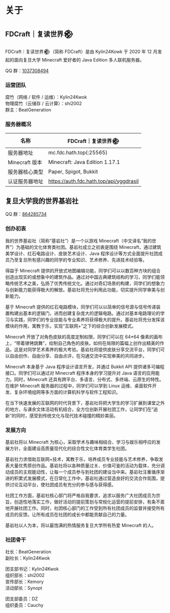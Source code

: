 # 关于

## FDCraft｜复读世界𒆙

FDCraft｜复读世界𒆙（简称 FDCraft）是由 Kylin24Kowk 于 2020 年 12 月发起的面向复旦大学 Minecraft 爱好者的 Java Edition 多人联机服务器。

QQ 群：[1037308494](https://qm.qq.com/cgi-bin/qm/qr?k=5UByHLWaGmk0sAgFSGGYx78F_zgiArVk&jump_from=webapi)

### 运营团队

腐竹（网络 / 软件 / 运维）：Kylin24Kwok  
物理腐竹（云储存 / 云计算）：shi2002  
群主：BeatGeneration

### 服务器概况

| 名称           | FDCraft｜复读世界𒆙                      |
| -------------- | --------------------------------------- |
| 服务器地址     | mc.fdc.hath.top(:25565)                 |
| Minecraft 版本 | Minecraft: Java Edition 1.17.1          |
| 服务器核心类型 | Paper, Spigot, Bukkit                   |
| 认证服务器地址 | https://auth.fdc.hath.top/api/yggdrasil |

## 复旦大学我的世界基岩社

QQ 群：[864285734](https://qm.qq.com/cgi-bin/qm/qr?k=hgMVhpIVlBOS2lqSa9qN0f1ZnCm7EeGu&jump_from=webapi)

### 创办初衷

我的世界基岩社（简称“基岩社”）是一个以游戏 Minecraft（中文译名“我的世界”）为基础的文化体育类社团。基岩社成立之初衷是围绕 Minecraft，通过建筑美学设计、红石电路设计、皮肤艺术设计、Java 程序设计等方式全面提升社团成员乃至复旦所有感兴趣的同学的专业知识、艺术修养、先进技术经验等。

得益于 Minecraft 提供的开放式地图编辑功能，同学们可以以数百种方块的组合创造出现实的或想象中的建筑作品。通过对中国古典建筑结构的学习，同学们能领略传统艺术之美，弘扬了优秀传统文化。通过对奇幻场景的构建，同学们的想象力与创新能力能获得极大的解放。基岩社将充分利用此功能，切实提升同学审美与创新能力。

基于 Minecraft 提供的红石电路模块，同学们可以以简单的信号源与信号传递装置构建出基本的逻辑门，进而创建复杂庞大的逻辑电路。通过对基本电路理论的学习与实践，同学们的专业技能与专业素养将获得极大的提升。基岩社将充分发挥该模块的作用，寓教于乐，实现“互联网+”之下的综合创新发展模式。

Minecraft 开放了对角色皮肤的高度定制权限，同学们可以在 64*64 像素的画布上，“带着镣铐跳舞”，绘制自己角色的皮肤。如何在局限的篇幅上创作出精美的作品，这是对同学艺术素养的极大考验。基岩社将提供皮肤分享交流平台，同学们可以自由创作、自由分享、自由点评，在沟通交流中实现审美的共同进步。

Minecraft 本身基于 Java 程序设计语言开发，并通过 Bukkit API 提供诸多可编程接口。同学们可以通过对 Minecraft 程序本身的学习提升对 Java 语言的应用能力。同时，Minecraft 还具有跨平台、多语言、分布式、多终端、云原生的特性。在维护 Minecraft 服务器的过程中，同学们可以学到 Linux 运维、桌面软件开发、复杂环境组网等多方面的计算机科学与软件工程知识。

在当下快速发展的互联网的时代背景下，基岩社将把大学生的学习扩展到课堂之外的地方，与课余文体活动有机结合，全方位创新开展社团工作，让同学们在“追新”的同时，感受到传统文化与现代技术碰撞的精妙美丽。

### 发展方向

基岩社将以 Minecraft 为核心，采取学术与趣味相结合、学习与娱乐相呼应的发展方针，全面建设高质量现代化的综合性文化体育类学生社团。

基岩社力求借助互联网+技术，寓教于乐，培养成员专业技能与艺术修养，争取发表大量优秀原创作品。基岩社将以各种质量过关、价值可鉴的活动为载体，充分调动成员的主观能动性，让每一个成员参与到社团的建设当中来。基岩社注重循序渐进的积累式发展模式，在日常化工作中，基岩社通过营造良好的交流合作氛围，提供讨论互动平台，使社团成员有充分的参与感与获得感。

社团工作方面，基岩社核心部门将严格自我要求，追求以服务广大社团成员为宗旨，创造性地落实工作，做好活动的提前策划与常规化运营的提前安排，有条不紊地开展社团工作。同时，社团核心部门的工作受到所有社团成员的监督并接受所有成员的反馈。让所有成员在社团的成长中都能贡献自己的力量。

基岩社以人为本，将以最饱满的热情服务复旦大学所有热爱 Minecraft 的人。

### 社团骨干

社长：BeatGeneration  
副社长：Kylin24Kwok

团支部书记：Kylin24Kwok  
组织部长：shi2002  
宣传部长：Kemory  
活动部长：Synopt

团支部委员：DZ  
组织委员：Cauchy
